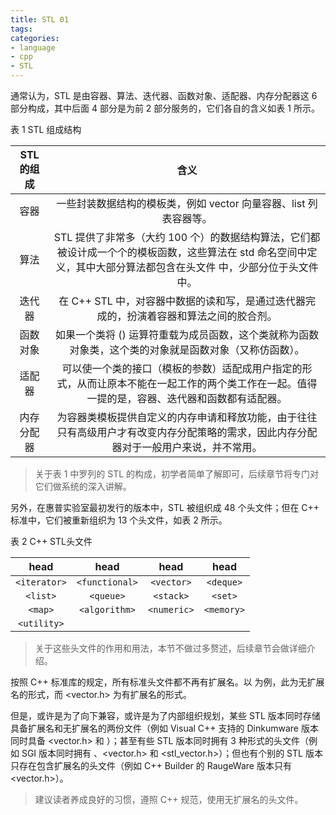 ```yaml
---
title: STL 01
tags:
categories:
- language
- cpp
- STL
---
```


通常认为，STL 是由容器、算法、迭代器、函数对象、适配器、内存分配器这 6 部分构成，其中后面 4 部分是为前 2 部分服务的，它们各自的含义如表 1 所示。

表 1 STL 组成结构

| STL的组成 | 含义 |
| :-----: | :------: |
| 容器 | 一些封装数据结构的模板类，例如 vector 向量容器、list 列表容器等。 |
| 算法 | STL 提供了非常多（大约 100 个）的数据结构算法，它们都被设计成一个个的模板函数，这些算法在 std 命名空间中定义，其中大部分算法都包含在头文件 <algorithm> 中，少部分位于头文件 <numeric> 中。 |
| 迭代器 | 在 C++ STL 中，对容器中数据的读和写，是通过迭代器完成的，扮演着容器和算法之间的胶合剂。 |
| 函数对象 | 如果一个类将 () 运算符重载为成员函数，这个类就称为函数对象类，这个类的对象就是函数对象（又称仿函数）。 |
| 适配器 | 可以使一个类的接口（模板的参数）适配成用户指定的形式，从而让原本不能在一起工作的两个类工作在一起。值得一提的是，容器、迭代器和函数都有适配器。 |
| 内存分配器 | 为容器类模板提供自定义的内存申请和释放功能，由于往往只有高级用户才有改变内存分配策略的需求，因此内存分配器对于一般用户来说，并不常用。 |

> 关于表 1 中罗列的 STL 的构成，初学者简单了解即可，后续章节将专门对它们做系统的深入讲解。

另外，在惠普实验室最初发行的版本中，STL 被组织成 48 个头文件；但在 C++ 标准中，它们被重新组织为 13 个头文件，如表 2 所示。

表 2 C++ STL头文件

| head | head | head | head |
| :-----: | :------: |:-----: | :------: |
| `<iterator>` | `<functional>` | `<vector>` | `<deque>` |
| `<list>` | `<queue>` | `<stack>` | `<set>` |
| `<map>` | `<algorithm>` | `<numeric>` | `<memory>` |
| `<utility>` |  |  |  |

> 关于这些头文件的作用和用法，本节不做过多赘述，后续章节会做详细介绍。


按照 C++ 标准库的规定，所有标准头文件都不再有扩展名。以 <vector> 为例，此为无扩展名的形式，而 <vector.h> 为有扩展名的形式。

但是，或许是为了向下兼容，或许是为了内部组织规划，某些 STL 版本同时存储具备扩展名和无扩展名的两份文件（例如 Visual C++ 支持的 Dinkumware 版本同时具备 <vector.h> 和 <vector>）；甚至有些 STL 版本同时拥有 3 种形式的头文件（例如 SGI 版本同时拥有 <vector>、<vector.h> 和 <stl_vector.h>）；但也有个别的 STL 版本只存在包含扩展名的头文件（例如 C++ Builder 的 RaugeWare 版本只有 <vector.h>）。

> 建议读者养成良好的习惯，遵照 C++ 规范，使用无扩展名的头文件。



